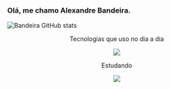### Olá, me chamo Alexandre Bandeira.
![Bandeira GitHub stats](https://github-readme-stats.vercel.app/api?username=xandebnd&show_icons=true&theme=dracula)<br/>

<p align="center">Tecnologias que uso no dia a dia</p>
<p align="center">
  <a href="https://skillicons.dev">
    <img src="https://skillicons.dev/icons?i=html,css,js" />
  </a>
</p>

<p align="center">Estudando</p>
<p align="center">
  <a href="https://skillicons.dev">
    <img src="https://skillicons.dev/icons?i=react,ts,mongodb" />
  </a>
</p>
